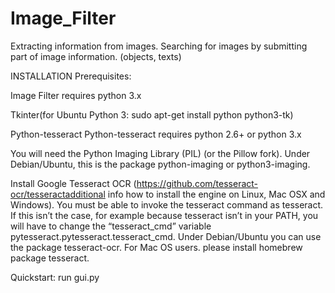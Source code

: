 # Image_Filter
Extracting information from images. Searching for images by submitting part of image information. (objects, texts)

INSTALLATION
Prerequisites:

Image Filter requires python 3.x

Tkinter(for Ubuntu Python 3: sudo apt-get install python python3-tk)

Python-tesseract
Python-tesseract requires python 2.6+ or python 3.x

You will need the Python Imaging Library (PIL) (or the Pillow fork). Under Debian/Ubuntu, this is the package python-imaging or python3-imaging.

Install Google Tesseract OCR (https://github.com/tesseract-ocr/tesseractadditional info how to install the engine on Linux, Mac OSX and Windows). You must be able to invoke the tesseract command as tesseract. If this isn’t the case, for example because tesseract isn’t in your PATH, you will have to change the “tesseract_cmd” variable pytesseract.pytesseract.tesseract_cmd. Under Debian/Ubuntu you can use the package tesseract-ocr. For Mac OS users. please install homebrew package tesseract.

Quickstart: run gui.py

